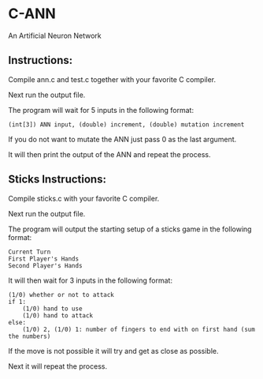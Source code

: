 C-ANN
=====

An Artificial Neuron Network

Instructions:
-------------

Compile ann.c and test.c together with your favorite C compiler.

Next run the output file.

The program will wait for 5 inputs in the following format:

    (int[3]) ANN input, (double) increment, (double) mutation increment

If you do not want to mutate the ANN just pass 0 as the last argument.

It will then print the output of the ANN and repeat the process.

Sticks Instructions:
--------------------

Compile sticks.c with your favorite C compiler.

Next run the output file.

The program will output the starting setup of a sticks game in the following format:

    Current Turn
    First Player's Hands
    Second Player's Hands

It will then wait for 3 inputs in the following format:

    (1/0) whether or not to attack
    if 1:
        (1/0) hand to use
        (1/0) hand to attack
    else:
        (1/0) 2, (1/0) 1: number of fingers to end with on first hand (sum the numbers)

If the move is not possible it will try and get as close as possible.

Next it will repeat the process.
